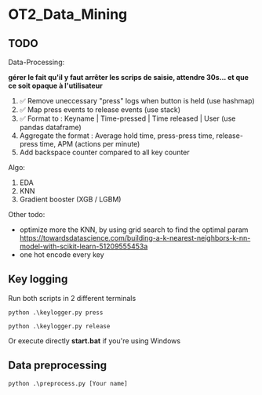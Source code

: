 # OT2_Data_Mining

## TODO

Data-Processing:

**gérer le fait qu'il y faut arrêter les scrips de saisie, attendre 30s... et que ce soit opaque à l'utilisateur**

1. ✅ Remove uneccessary "press" logs when button is held (use hashmap)
2. ✅ Map press events to release events (use stack)
3. ✅ Format to : Keyname | Time-pressed | Time released | User (use pandas dataframe)
4. Aggregate the format : Average hold time, press-press time, release-press time, APM (actions per minute)
5. Add backspace counter compared to all key counter

Algo:

1. EDA
2. KNN
3. Gradient booster (XGB / LGBM)

Other todo:

- optimize more the KNN, by using grid search to find the optimal param https://towardsdatascience.com/building-a-k-nearest-neighbors-k-nn-model-with-scikit-learn-51209555453a
- one hot encode every key

## Key logging

Run both scripts in 2 different terminals

`python .\keylogger.py press`

`python .\keylogger.py release`

Or execute directly **start.bat** if you're using Windows

## Data preprocessing

`python .\preprocess.py [Your name]`
